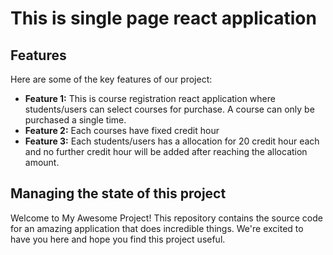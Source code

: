 # This is single page react application

## Features

Here are some of the key features of our project:

- **Feature 1:** This is course registration react application where students/users can select courses for purchase. A course can only be purchased a single time.
- **Feature 2:** Each courses have fixed credit hour
- **Feature 3:** Each students/users has a allocation for 20 credit hour each and no further credit hour will be added after reaching the allocation amount.

## Managing the state of this project

Welcome to My Awesome Project! This repository contains the source code for an amazing application that does incredible things. We're excited to have you here and hope you find this project useful.
